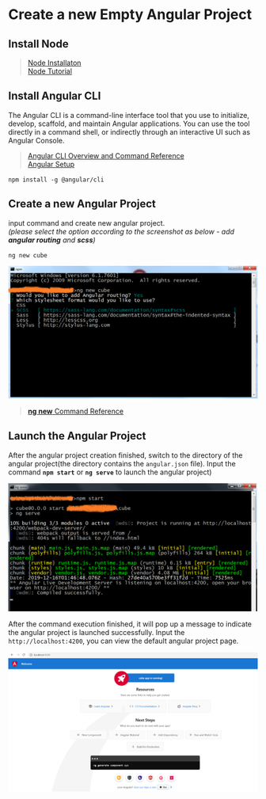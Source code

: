 # Create a new Empty Angular Project

## Install Node
  
  > [Node Installaton](https://nodejs.org/en/)  
  > [Node Tutorial](https://www.runoob.com/nodejs/nodejs-tutorial.html)  

## Install Angular CLI  

The Angular CLI is a command-line interface tool that you use to initialize, develop, scaffold, and maintain Angular applications. You can use the tool directly in a command shell, or indirectly through an interactive UI such as Angular Console.

  > [Angular CLI Overview and Command Reference](https://angular.io/guide/setup-local)  
  > [Angular Setup](https://angular.io/guide/setup-local)

``` node
npm install -g @angular/cli
```

## Create a new Angular Project  

  input command and create new angular project.  
  _(please select the option according to the screenshot as below - add **angular routing** and **scss**)_

```node
ng new cube
```  

![init angular](./images/create.PNG)
  > [__ng new__ Command Reference](https://angular.io/cli/new)

## Launch the Angular Project

  After the angular project creation finished, switch to the directory of the angular project(the directory contains the `angular.json` file). Input the command **`npm start`** or **`ng serve`** to launch the angular project)

![angular launch](./images/angular_launch.png)

  After the command execution finished, it will pop up a message to indicate the angular project is launched successfully. Input the `http://localhost:4200`, you can view the default angular project page.

![angular default page](./images/default_page.png)

